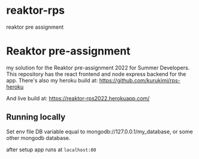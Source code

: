 # reaktor-rps
reaktor pre assignment

# Reaktor pre-assignment
my solution for the Reaktor pre-assignment 2022 for Summer Developers. This repository has the react frontend and node express backend for the app. 
There's also my heroku build at: https://github.com/kurukimi/rps-heroku

And live build at: https://reaktor-rps2022.herokuapp.com/

## Running locally

Set env file DB variable equal to mongodb://127.0.0.1/my_database, or some other mongodb database.

after setup app runs at `localhost:80`

